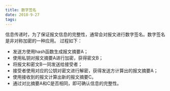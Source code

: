 ```yaml
---
title: 数字签名
date: 2018-9-27
tags:
---
```


信息传递时，为了保证报文信息的完整性，通常会对报文进行数字签名。数字签名是非对称加密的一种应用。
过程如下：
* 发送方使用hash函数生成报文摘要A；
* 使用私钥对报文摘要A进行加密，获得密文B；
* 将报文和密文B一同发送给接受者；
* 接受者使用对应的公钥对密文进行解密，获得发送方计算出的报文摘要A；
* 使用接收到的报文计算出新的报文摘要C。
* 通过对比摘要A和C是否相同，即可确认信息的完整性。
